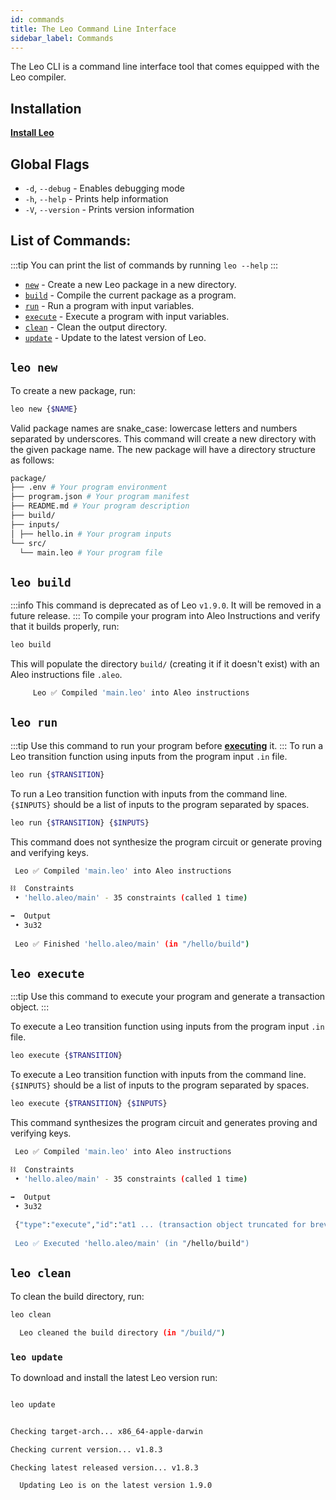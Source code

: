 ```yaml
---
id: commands
title: The Leo Command Line Interface
sidebar_label: Commands
---
```


The Leo CLI is a command line interface tool that comes equipped with the Leo compiler.

## Installation

[**Install Leo**](01_installation.md)

## Global Flags

* `-d`, `--debug` - Enables debugging mode
* `-h`, `--help` - Prints help information
* `-V`, `--version` - Prints version information

## List of Commands:

:::tip
You can print the list of commands by running `leo --help`
:::

* [`new`](#leo-new) - Create a new Leo package in a new directory.
* [`build`](#leo-build) - Compile the current package as a program.
* [`run`](#leo-run) - Run a program with input variables.
* [`execute`](#leo-execute) - Execute a program with input variables.
* [`clean`](#leo-clean) - Clean the output directory.
* [`update`](#leo-update) - Update to the latest version of Leo.

[//]: # (* [`deploy`]&#40;#leo-deploy&#41; - Deploy a program.)
[//]: # (* [`node`]&#40;#leo-node&#41; - Start a local development server.)


## `leo new`

To create a new package, run:
```bash
leo new {$NAME}
```

Valid package names are snake_case: lowercase letters and numbers separated by underscores.
This command will create a new directory with the given package name.
The new package will have a directory structure as follows:

```bash
package/
├── .env # Your program environment
├── program.json # Your program manifest
├── README.md # Your program description
├── build/
├── inputs/
│ ├── hello.in # Your program inputs
└── src/
  └── main.leo # Your program file
```

## `leo build`
:::info
This command is deprecated as of Leo `v1.9.0`. It will be removed in a future release.
:::
To compile your program into Aleo Instructions and verify that it builds properly, run:
```bash
leo build
```

[//]: # (The results of compiling `main.leo` or `lib.leo` and it's imported dependencies will be printed:)

[//]: # (```bash title="console output:")

[//]: # ( Compiling Starting...)

[//]: # ( Compiling Compiling main program... &#40;"${NAME}/src/main.leo"&#41;)

[//]: # ( Compiling Complete)

[//]: # (      Done Finished in 10 milliseconds)

[//]: # (```)
This will populate the directory `build/` (creating it if it doesn't exist) with an Aleo instructions file `.aleo`.
```bash title="console output:"
     Leo ✅ Compiled 'main.leo' into Aleo instructions
```

## `leo run`
:::tip
Use this command to run your program before [**executing**](#leo-execute) it.
:::
To run a Leo transition function using inputs from the program input `.in` file.
```bash
leo run {$TRANSITION}
```

To run a Leo transition function with inputs from the command line.
`{$INPUTS}` should be a list of inputs to the program separated by spaces.
```bash
leo run {$TRANSITION} {$INPUTS}
```
This command does not synthesize the program circuit or generate proving and verifying keys.


```bash title="console output:"
 Leo ✅ Compiled 'main.leo' into Aleo instructions

⛓  Constraints
 • 'hello.aleo/main' - 35 constraints (called 1 time)

➡️  Output
 • 3u32
 
 Leo ✅ Finished 'hello.aleo/main' (in "/hello/build")
```

## `leo execute`
:::tip
Use this command to execute your program and generate a transaction object.
:::

To execute a Leo transition function using inputs from the program input `.in` file.  
```bash
leo execute {$TRANSITION}
```

To execute a Leo transition function with inputs from the command line.
`{$INPUTS}` should be a list of inputs to the program separated by spaces.
```bash
leo execute {$TRANSITION} {$INPUTS}
```
This command synthesizes the program circuit and generates proving and verifying keys.


```bash title="console output:"
 Leo ✅ Compiled 'main.leo' into Aleo instructions

⛓  Constraints
 • 'hello.aleo/main' - 35 constraints (called 1 time)

➡️  Output
 • 3u32
 
 {"type":"execute","id":"at1 ... (transaction object truncated for brevity)
 
 Leo ✅ Executed 'hello.aleo/main' (in "/hello/build")
```
## `leo clean`

To clean the build directory, run:
```bash
leo clean
```
```bash title="console output:"
  Leo cleaned the build directory (in "/build/")
```

### `leo update`

To download and install the latest Leo version run:

```bash

leo update

```

```bash title="console output:"

Checking target-arch... x86_64-apple-darwin

Checking current version... v1.8.3

Checking latest released version... v1.8.3

  Updating Leo is on the latest version 1.9.0

```
